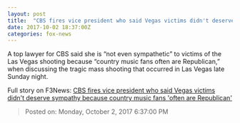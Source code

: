 ```yaml
---
layout: post
title:  "CBS fires vice president who said Vegas victims didn't deserve sympathy because country music fans 'often are Republican'"
date: 2017-10-02 18:37:00Z
categories: fox-news
---
```


A top lawyer for CBS said she is “not even sympathetic” to victims of the Las Vegas shooting because “country music fans often are Republican,” when discussing the tragic mass shooting that occurred in Las Vegas late Sunday night.


Full story on F3News: [CBS fires vice president who said Vegas victims didn't deserve sympathy because country music fans 'often are Republican'](http://www.f3nws.com/n/MYp4jE)

> Posted on: Monday, October 2, 2017 6:37:00 PM
